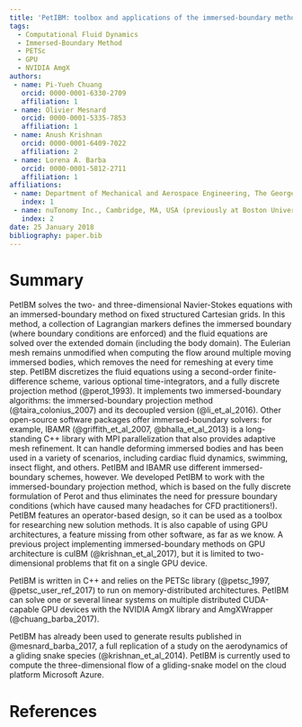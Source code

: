 ```yaml
---
title: 'PetIBM: toolbox and applications of the immersed-boundary method on distributed-memory architectures'
tags:
  - Computational Fluid Dynamics
  - Immersed-Boundary Method
  - PETSc
  - GPU
  - NVIDIA AmgX
authors:
 - name: Pi-Yueh Chuang
   orcid: 0000-0001-6330-2709
   affiliation: 1
 - name: Olivier Mesnard
   orcid: 0000-0001-5335-7853
   affiliation: 1
 - name: Anush Krishnan
   orcid: 0000-0001-6409-7022
   affiliation: 2
 - name: Lorena A. Barba
   orcid: 0000-0001-5812-2711
   affiliation: 1
affiliations:
 - name: Department of Mechanical and Aerospace Engineering, The George Washington University, Washington, DC, USA
   index: 1
 - name: nuTonomy Inc., Cambridge, MA, USA (previously at Boston University)
   index: 2
date: 25 January 2018
bibliography: paper.bib
---
```


# Summary

PetIBM solves the two- and three-dimensional Navier-Stokes equations with an immersed-boundary method on fixed structured Cartesian grids.
In this method, a collection of Lagrangian markers defines the immersed boundary (where boundary conditions are enforced) and the fluid equations are solved over the extended domain (including the body domain).
The Eulerian mesh remains unmodified when computing the flow around multiple moving immersed bodies, which removes the need for remeshing at every time step.
PetIBM discretizes the fluid equations using a second-order finite-difference scheme, various optional time-integrators, and a fully discrete projection method (@perot_1993).
It implements two immersed-boundary algorithms: the immersed-boundary projection method (@taira_colonius_2007) and its decoupled version (@li_et_al_2016).
Other open-source software packages offer immersed-boundary solvers: for example, IBAMR (@griffith_et_al_2007, @bhalla_et_al_2013) is a long-standing C++ library with MPI parallelization that also provides adaptive mesh refinement.
It can handle deforming immersed bodies and has been used in a variety of scenarios, including cardiac fluid dynamics, swimming, insect flight, and others.
PetIBM and IBAMR use different immersed-boundary schemes, however. We developed PetIBM to work with the immersed-boundary projection method, which is based on the fully discrete formulation of Perot and thus eliminates the need for pressure boundary conditions (which have caused many headaches for CFD practitioners!).
PetIBM features an operator-based design, so it can be used as a toolbox for researching new solution methods.
It is also capable of using GPU architectures, a feature missing from other software, as far as we know.
A previous project implementing immersed-boundary methods on GPU architecture is cuIBM (@krishnan_et_al_2017), but it is limited to two-dimensional problems that fit on a single GPU device.

PetIBM is written in C++ and relies on the PETSc library (@petsc_1997, @petsc_user_ref_2017) to run on memory-distributed architectures.
PetIBM can solve one or several linear systems on multiple distributed CUDA-capable GPU devices with the NVIDIA AmgX library and AmgXWrapper (@chuang_barba_2017).

PetIBM has already been used to generate results published in @mesnard_barba_2017, a full replication of a study on the aerodynamics of a gliding snake species (@krishnan_et_al_2014).
PetIBM is currently used to compute the three-dimensional flow of a gliding-snake model on the cloud platform Microsoft Azure.

# References
